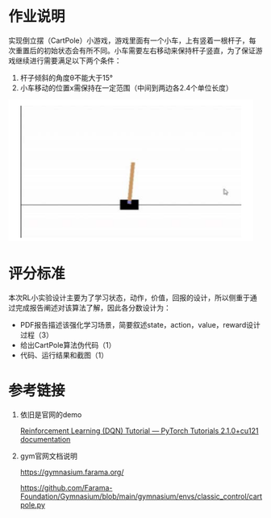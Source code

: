 # 作业说明

实现倒立摆（CartPole）小游戏，游戏里面有一个小车，上有竖着一根杆子，每次重置后的初始状态会有所不同。小车需要左右移动来保持杆子竖直，为了保证游戏继续进行需要满足以下两个条件：

1. 杆子倾斜的角度θ不能大于15°
2. 小车移动的位置x需保持在一定范围（中间到两边各2.4个单位长度）

![image-20231020143043547](211250097_RL_%E4%B8%81%E6%99%9F%E5%85%83/image-20231020143043547.png)



# 评分标准

本次RL小实验设计主要为了学习状态，动作，价值，回报的设计，所以侧重于通过完成报告阐述对该算法了解，因此各分数设计为：

- PDF报告描述该强化学习场景，简要叙述state，action，value，reward设计过程（3）
- 给出CartPole算法伪代码（1）
- 代码、运行结果和截图（1）



# 参考链接

1. 依旧是官网的demo

   [Reinforcement Learning (DQN) Tutorial — PyTorch Tutorials 2.1.0+cu121 documentation](https://pytorch.org/tutorials/intermediate/reinforcement_q_learning.html)

2. gym官网文档说明

   https://gymnasium.farama.org/
   
   https://github.com/Farama-Foundation/Gymnasium/blob/main/gymnasium/envs/classic_control/cartpole.py
